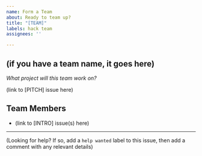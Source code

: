 ```yaml
---
name: Form a Team
about: Ready to team up?
title: "[TEAM]"
labels: hack team
assignees: ''

---
```


## (if you have a team name, it goes here)

_What project will this team work on?_

(link to [PITCH] issue here)

## Team Members

* (link to [INTRO] issue(s) here)

---

(Looking for help? If so, add a `help wanted` label to this issue, then add a comment with any relevant details)
